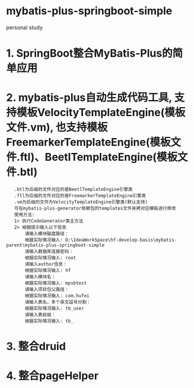 # mybatis-plus-springboot-simple
personal study

# 1. SpringBoot整合MyBatis-Plus的简单应用
# 2. mybatis-plus自动生成代码工具, 支持模板VelocityTemplateEngine(模板文件.vm), 也支持模板FreemarkerTemplateEngine(模板文件.ftl)、BeetlTemplateEngine(模板文件.btl)
       .btl为后缀的文件对应的是BeetlTemplateEngine引擎类
       .ftl为后缀的文件对应的是FreemarkerTemplateEngine引擎类
       .vm为后缀的文件为VelocityTemplateEngine引擎类(默认支持)
       可在mybatis-plus-generator依赖包的templates文件夹拷对应模板进行修改
       使用方法:
       1> 执行CodeGenerator类主方法
       2> 根据提示输入以下信息
           请输入模块磁盘路径：
           根据实际情况输入: D:\IdeaWorkSpace\hf-develop-basis\mybatis-parent\mybatis-plus-springboot-simple
           请输入数据库连接密码：
           根据实际情况输入: root
           请输入author信息：
           根据实际情况输入: hf
           请输入模块名：
           根据实际情况输入: mpsbtest
           请输入项目包父路径：
           根据实际情况输入: com.hufei
           请输入表名，多个英文逗号分割：
           根据实际情况输入: tb_user
           请输入表前缀：
           根据实际情况输入: tb_
# 3. 整合druid
# 4. 整合pageHelper